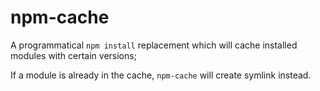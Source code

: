 # npm-cache

A programmatical `npm install` replacement which will cache installed modules with certain versions;

If a module is already in the cache, `npm-cache` will create symlink instead.

